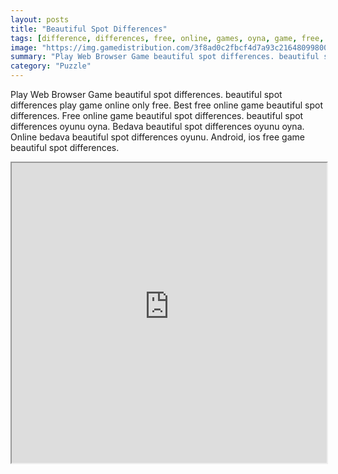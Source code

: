 ```yaml
---
layout: posts
title: "Beautiful Spot Differences"
tags: [difference, differences, free, online, games, oyna, game, free, games, play, play, games]
image: "https://img.gamedistribution.com/3f8ad0c2fbcf4d7a93c216480998001d-512x384.jpeg"
summary: "Play Web Browser Game beautiful spot differences. beautiful spot differences play game online only free. Best free online game beautiful spot differences. Free online game beautiful spot differences. beautiful spot differences oyunu oyna. Bedava beautiful spot differences oyunu oyna. Online bedava beautiful spot differences oyunu. Android, ios free game beautiful spot differences."
category: "Puzzle"
---
```


Play Web Browser Game beautiful spot differences. beautiful spot differences play game online only free. Best free online game beautiful spot differences. Free online game beautiful spot differences. beautiful spot differences oyunu oyna. Bedava beautiful spot differences oyunu oyna. Online bedava beautiful spot differences oyunu. Android, ios free game beautiful spot differences.

<iframe width="100%" height="480px;" src="https://html5.gamedistribution.com/3f8ad0c2fbcf4d7a93c216480998001d/"></iframe>